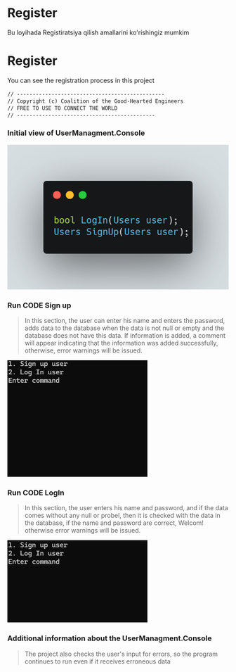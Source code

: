 # Register
Bu loyihada Registiratsiya qilish amallarini ko'rishingiz mumkim
# Register
You can see the registration process in this project

    // -----------------------------------------------
    // Copyright (c) Coalition of the Good-Hearted Engineers
    // FREE TO USE TO CONNECT THE WORLD
    // --------------------------------------------

<h3>Initial view of UserManagment.Console</h3>

 ![Sign up Log in](/img/carbon.png)

<h3>Run CODE Sign up</h3>

> In this section, the user can enter his name and enters the password, adds data to the database when the data is not null or empty and the database does not have this data. If information is added, a comment will appear indicating that the information was added successfully, otherwise, error warnings will be issued.

![Run code Sign up](/img/Sign%20up%20run%20code.gif)

<h3>Run CODE LogIn</h3>

> In this section, the user enters his name and password, and if the data comes without any null or probel, then it is checked with the data in the database, if the name and password are correct, Welcom! otherwise error warnings will be issued.

![Run code LogIn](/img/LodIn%20run%20code.gif)

<h3>Additional information about the UserManagment.Console</h3>

> The project also checks the user's input for errors, so the program continues to run even if it receives erroneous data